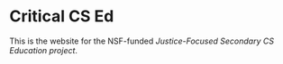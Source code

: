 # Critical CS Ed

This is the website for the NSF-funded _Justice-Focused Secondary CS Education project_.
